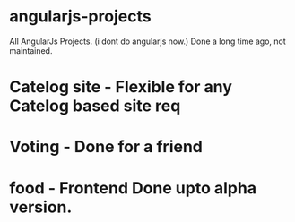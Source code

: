 # angularjs-projects
All AngularJs Projects. (i dont do angularjs now.) Done a long time ago, not maintained.


# Catelog site - Flexible for any Catelog based site req
# Voting - Done for a friend
# food - Frontend Done upto alpha version.
